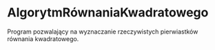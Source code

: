 # AlgorytmRównaniaKwadratowego

Program pozwalający na wyznaczanie rzeczywistych pierwiastków równania kwadratowego.
